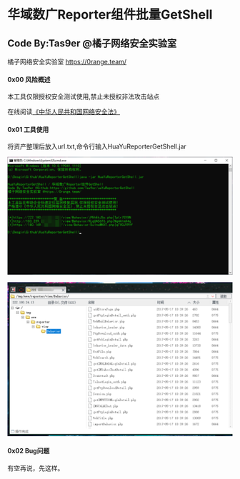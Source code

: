 # 华域数广Reporter组件批量GetShell

## Code By:Tas9er @橘子网络安全实验室

橘子网络安全实验室 https://0range.team/

#### 0x00 风险概述

本工具仅限授权安全测试使用,禁止未授权非法攻击站点

在线阅读[《中华人民共和国网络安全法》](http://wglj.pds.gov.cn//upload/files/2020/4/1415254915.docx)

#### 0x01 工具使用

将资产整理后放入url.txt,命令行输入HuaYuReporterGetShell.jar

![01](/image/01.jpg)

![01](/image/02.jpg)

#### 0x02 Bug问题

有空再说，先这样。